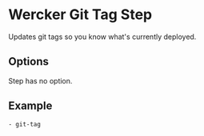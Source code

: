 # Wercker Git Tag Step

Updates git tags so you know what's currently deployed.

## Options

Step has no option.

## Example

    - git-tag
